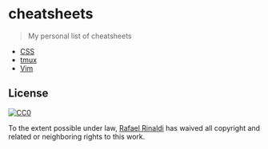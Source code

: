 [author]: http://rinaldi.io
[cc0]: http://creativecommons.org/publicdomain/zero/1.0

# cheatsheets

> My personal list of cheatsheets

* [CSS](./css)
* [tmux](./tmux)
* [Vim](./vim)

## License

[![CC0](http://mirrors.creativecommons.org/presskit/buttons/88x31/svg/cc-zero.svg)][cc0]

To the extent possible under law, [Rafael Rinaldi][author] has waived all copyright and related or neighboring rights to this work.

